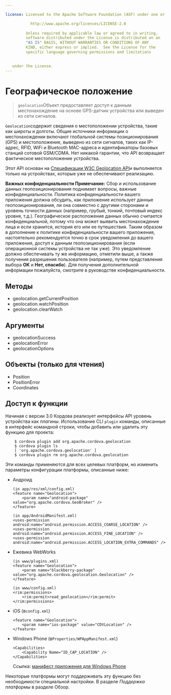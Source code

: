 ```yaml
---

license: Licensed to the Apache Software Foundation (ASF) under one or more contributor license agreements. See the NOTICE file distributed with this work for additional information regarding copyright ownership. The ASF licenses this file to you under the Apache License, Version 2.0 (the "License"); you may not use this file except in compliance with the License. You may obtain a copy of the License at

           http://www.apache.org/licenses/LICENSE-2.0
    
         Unless required by applicable law or agreed to in writing,
         software distributed under the License is distributed on an
         "AS IS" BASIS, WITHOUT WARRANTIES OR CONDITIONS OF ANY
         KIND, either express or implied.  See the License for the
         specific language governing permissions and limitations
    

   under the License.
---
```


# Географическое положение

> `geolocation`Объект предоставляет доступ к данным местонахождение на основе GPS-датчик устройства или выведен из сети сигналов.

`Geolocation`содержит сведения о местоположении устройства, такие как широты и долготы. Общие источники информации о местонахождении включают глобальной системы позиционирования (GPS) и местоположение, выведено из сети сигналов, таких как IP-адрес, RFID, WiFi и Bluetooth MAC-адреса и идентификаторы базовых станций сотовой GSM/CDMA. Нет никакой гарантии, что API возвращает фактическое местоположение устройства.

Этот API основан на [Спецификации W3C Geolocation API][1]и выполняется только на устройствах, которые уже не обеспечивают реализацию.

 [1]: http://dev.w3.org/geo/api/spec-source.html

**Важных конфиденциальности Примечание:** Сбор и использование данных геопозиционирования поднимает вопросы, важные конфиденциальности. Политика конфиденциальности вашего приложения должна обсудить, как приложение использует данные геопозиционирования, ли она совместно с другими сторонами и уровень точности данных (например, грубый, тонкий, почтовый индекс уровня, т.д.). Географическое расположение данных обычно считается конфиденциальной, потому что она может выявить местонахождение лица и если хранится, история его или ее путешествия. Таким образом в дополнение к политике конфиденциальности вашего приложения, настоятельно рекомендуется точно в срок уведомления до вашего приложения, доступ к данным геопозиционирования (если операционной системы устройства не так уже). Это уведомление должно обеспечивать ту же информацию, отметили выше, а также получения разрешения пользователя (например, путем представления выбора **OK** и **Нет, спасибо**). Для получения дополнительной информации пожалуйста, смотрите в руководстве конфиденциальности.

## Методы

*   geolocation.getCurrentPosition
*   geolocation.watchPosition
*   geolocation.clearWatch

## Аргументы

*   geolocationSuccess
*   geolocationError
*   geolocationOptions

## Объекты (только для чтения)

*   Position
*   PositionError
*   Coordinates

## Доступ к функции

Начиная с версии 3.0 Кордова реализует интерфейсы API уровень устройства как *плагины*. Использование CLI `plugin` команды, описанные в интерфейс командной строки, чтобы добавить или удалить эту функцию для проекта:

        $ cordova plugin add org.apache.cordova.geolocation
        $ cordova plugin ls
        [ 'org.apache.cordova.geolocation' ]
        $ cordova plugin rm org.apache.cordova.geolocation
    

Эти команды применяются для всех целевых платформ, но изменить параметры конфигурации платформы, описанные ниже:

*   Андроид
    
        (in app/res/xml/config.xml)
        <feature name="Geolocation">
            <param name="android-package" value="org.apache.cordova.GeoBroker" />
        </feature>
        
        (in app/AndroidManifest.xml)
        <uses-permission android:name="android.permission.ACCESS_COARSE_LOCATION" />
        <uses-permission android:name="android.permission.ACCESS_FINE_LOCATION" />
        <uses-permission android:name="android.permission.ACCESS_LOCATION_EXTRA_COMMANDS" />
        

*   Ежевика WebWorks
    
        (in www/plugins.xml)
        <feature name="Geolocation">
            <param name="blackberry-package" value="org.apache.cordova.geolocation.Geolocation" />
        </feature>
        
        (in www/config.xml)
        <rim:permissions>
            <rim:permit>read_geolocation</rim:permit>
        </rim:permissions>
        

*   iOS (в`config.xml`)
    
        <feature name="Geolocation">
            <param name="ios-package" value="CDVLocation" />
        </feature>
        

*   Windows Phone (в`Properties/WPAppManifest.xml`)
    
        <Capabilities>
            <Capability Name="ID_CAP_LOCATION" />
        </Capabilities>
        
    
    Ссылка: [манифест приложения для Windows Phone][2]

 [2]: http://msdn.microsoft.com/en-us/library/ff769509%28v=vs.92%29.aspx

Некоторые платформы могут поддерживать эту функцию без необходимости специальной настройки. В разделе *Поддержка платформы* в разделе Обзор.
